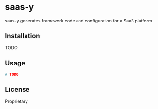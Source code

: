 # saas-y
saas-y generates framework code and configuration for a SaaS platform.




## Installation
TODO

## Usage
```bash
# TODO
```

## License
Proprietary
